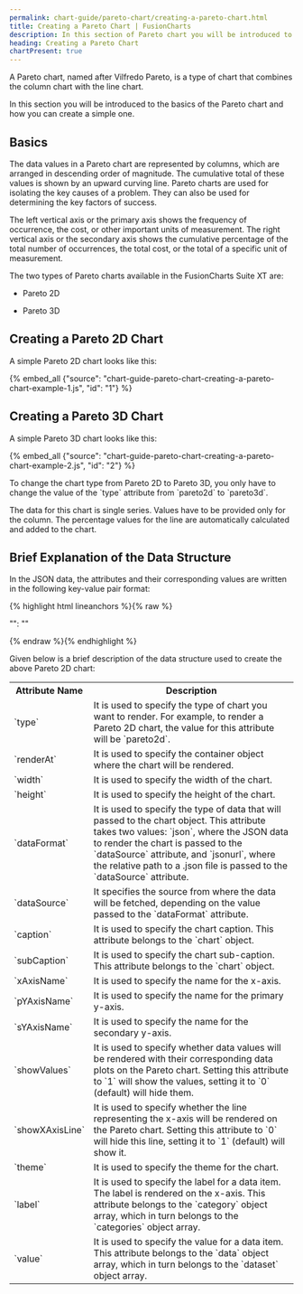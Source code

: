 ```yaml
---
permalink: chart-guide/pareto-chart/creating-a-pareto-chart.html
title: Creating a Pareto Chart | FusionCharts
description: In this section of Pareto chart you will be introduced to the basics of the Pareto chart and how you can create a simple one.
heading: Creating a Pareto Chart
chartPresent: true
---
```


A Pareto chart, named after Vilfredo Pareto, is a type of chart that combines the column chart with the line chart.

In this section you will be introduced to the basics of the Pareto chart and how you can create a simple one.

## Basics

The data values in a Pareto chart are represented by columns, which are arranged in descending order of magnitude. The cumulative total of these values is shown by an upward curving line. Pareto charts are used for isolating the key causes of a problem. They can also be used for determining the key factors of success.

The left vertical axis or the primary axis shows the frequency of occurrence, the cost, or other important units of measurement. The right vertical axis or the secondary axis shows the cumulative percentage of the total number of occurrences, the total cost, or the total of a specific unit of measurement.

The two types of Pareto charts available in the FusionCharts Suite XT are:

* Pareto 2D

* Pareto 3D

## Creating a Pareto 2D Chart

A simple Pareto 2D chart looks like this:

{% embed_all {"source": "chart-guide-pareto-chart-creating-a-pareto-chart-example-1.js", "id": "1"} %}



## Creating a Pareto 3D Chart

A simple Pareto 3D chart looks like this:

{% embed_all {"source": "chart-guide-pareto-chart-creating-a-pareto-chart-example-2.js", "id": "2"} %}

<p class="text-info"> To change the chart type from Pareto 2D to Pareto 3D, you only have to change the value of the `type` attribute from `pareto2d` to `pareto3d`.

The data for this chart is single series. Values have to be provided only for the column. The percentage values for the line are automatically calculated and added to the chart.</p>

## Brief Explanation of the Data Structure

In the JSON data, the attributes and their corresponding values are written in the following key-value pair format:

{% highlight html lineanchors %}{% raw %}

"<attributeName>": "<value>"

{% endraw %}{% endhighlight %}

Given below is a brief description of the data structure used to create the above Pareto 2D chart:

<table>
  <tr>
    <th>Attribute Name</th>
    <th>Description</th>
  </tr>
  <tr>
    <td>`type`</td>
    <td>It is used to specify the type of chart you want to render. For example, to render a Pareto 2D chart, the value for this attribute will be `pareto2d`.</td>
  </tr>
  <tr>
    <td>`renderAt`</td>
    <td>It is used to specify the container object where the chart will be rendered.</td>
  </tr>
  <tr>
    <td>`width`</td>
    <td>It is used to specify the width of the chart.</td>
  </tr>
  <tr>
    <td>`height`</td>
    <td>It is used to specify the height of the chart.</td>
  </tr>
  <tr>
    <td>`dataFormat`</td>
    <td>It is used to specify the type of data that will passed to the chart object. This attribute takes two values: `json`, where the JSON data to render the chart is passed to the `dataSource` attribute, and `jsonurl`, where the relative path to a .json file is passed to the `dataSource` attribute.</td>
  </tr>
  <tr>
    <td>`dataSource`</td>
    <td>It specifies the source from where the data will be fetched, depending on the value passed to the `dataFormat` attribute.</td>
  </tr>
  <tr>
    <td>`caption`</td>
    <td>It is used to specify the chart caption. This attribute belongs to the `chart` object.</td>
  </tr>
  <tr>
    <td>`subCaption`</td>
    <td>It is used to specify the chart sub-caption. This attribute belongs to the `chart` object.</td>
  </tr>
  <tr>
    <td>`xAxisName`</td>
    <td>It is used to specify the name for the x-axis.</td>
  </tr>
  <tr>
    <td>`pYAxisName`</td>
    <td>It is used to specify the name for the primary y-axis.</td>
  </tr>
  <tr>
    <td>`sYAxisName`</td>
    <td>It is used to specify the name for the secondary y-axis.</td>
  </tr>
  <tr>
    <td>`showValues`</td>
    <td>It is used to specify whether data values will be rendered with their corresponding data plots on the Pareto chart. Setting this attribute to `1` will show the values, setting it to `0` (default) will hide them.</td>
  </tr>
  <tr>
    <td>`showXAxisLine`</td>
    <td>It is used to specify whether the line representing the x-axis will be rendered on the Pareto chart. Setting this attribute to `0` will hide this line, setting it to `1` (default) will show it.</td>
  </tr>
  <tr>
    <td>`theme`</td>
    <td>It is used to specify the theme for the chart.</td>
  </tr>
  <tr>
    <td>`label`</td>
    <td>It is used to specify the label for a data item. The label is rendered on the x-axis. This attribute belongs to the `category` object array, which in turn belongs to the `categories` object array.</td>
  </tr>
  <tr>
    <td>`value`</td>
    <td>It is used to specify the value for a data item. This attribute belongs to the `data` object array, which in turn belongs to the `dataset` object array.</td>
  </tr>
</table>